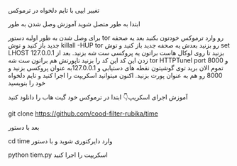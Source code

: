 تغییر ایپی با تایم دلخواه در ترموکس

ابتدا به طور متصل شوید آموزش وصل شدن به طور

برای وصل شدن به طور اولیه دستور tor رو وارد ترموکس خودتون بکنید بعد یه صحفه جدید باز کنید و توش killall -HUP tor رو بزنید بعدش یه صحفه جدید باز کنید و توش set LHOST 127.0.0.1 بزنید تا روی لوکال هاست براتون یه پروکسی ست شه بزنید. بعد از زدن این کد این کد را بزنید تاپورتش هم براتون ست شه tor HTTPTunel port 8000 و تموم الان برید توی گوشیتون نقطه های دستیابی و 127.0.0.1به عنوان پروکسی بزنید و 8000 رو هم به عنوان پورت بزنید. اکنون میتوانید اسکریپت را اجرا کنید و تایم دلخواه خود را بنویسید

آموزش اجرای اسکریپ👇 ابتدا در ترموکس خود گیت هاب را دانلود کنید

git clone https://github.com/cood-filter-rubika/time

بعد با دستور

cd time وارد دایرکتوری شوید و با دستور 

python tiem.py اسکریپت را اجرا کنید
